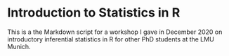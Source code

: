 # Introduction to Statistics in R

This is a the Markdown script for a workshop I gave in December 2020 on introductory inferential statistics in R for other PhD students at the LMU Munich.
